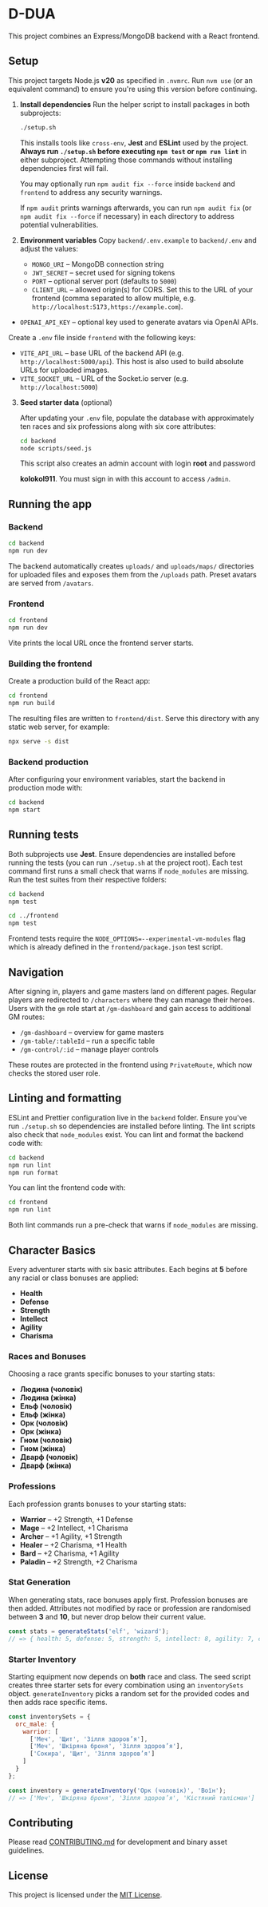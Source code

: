 # D-DUA

This project combines an Express/MongoDB backend with a React frontend.

## Setup

This project targets Node.js **v20** as specified in `.nvmrc`. Run
`nvm use` (or an equivalent command) to ensure you're using this
version before continuing.

1. **Install dependencies**
   Run the helper script to install packages in both subprojects:

   ```bash
   ./setup.sh
   ```

   This installs tools like `cross-env`, **Jest** and **ESLint** used by the
   project. **Always run `./setup.sh` before executing `npm test` or
   `npm run lint`** in either subproject. Attempting those commands without
   installing dependencies first will fail.

   You may optionally run `npm audit fix --force` inside `backend` and
   `frontend` to address any security warnings.

   If `npm audit` prints warnings afterwards, you can run `npm audit fix`
   (or `npm audit fix --force` if necessary) in each directory to address
   potential vulnerabilities.

2. **Environment variables**
   Copy `backend/.env.example` to `backend/.env` and adjust the values:
   - `MONGO_URI` – MongoDB connection string
   - `JWT_SECRET` – secret used for signing tokens
   - `PORT` – optional server port (defaults to `5000`)
   - `CLIENT_URL` – allowed origin(s) for CORS. Set this to the URL of your frontend (comma separated to allow multiple, e.g. `http://localhost:5173,https://example.com`).
  - `OPENAI_API_KEY` – optional key used to generate avatars via OpenAI APIs.

   Create a `.env` file inside `frontend` with the following keys:
   - `VITE_API_URL` – base URL of the backend API (e.g. `http://localhost:5000/api`).
     This host is also used to build absolute URLs for uploaded images.
   - `VITE_SOCKET_URL` – URL of the Socket.io server (e.g. `http://localhost:5000`)

3. **Seed starter data** (optional)

   After updating your `.env` file, populate the database with approximately
   ten races and six professions along with six core attributes:

   ```bash
   cd backend
   node scripts/seed.js
   ```

   This script also creates an admin account with login **root** and password

   **kolokol911**. You must sign in with this account to access `/admin`.

## Running the app

### Backend

```bash
cd backend
npm run dev
```

The backend automatically creates `uploads/` and `uploads/maps/` directories for uploaded files and exposes them from the `/uploads` path. Preset avatars are served from `/avatars`.

### Frontend

```bash
cd frontend
npm run dev
```

Vite prints the local URL once the frontend server starts.

### Building the frontend

Create a production build of the React app:

```bash
cd frontend
npm run build
```

The resulting files are written to `frontend/dist`. Serve this directory with
any static web server, for example:

```bash
npx serve -s dist
```

### Backend production

After configuring your environment variables, start the backend in production
mode with:

```bash
cd backend
npm start
```

## Running tests

Both subprojects use **Jest**. Ensure dependencies are installed before running
the tests (you can run `./setup.sh` at the project root). Each test command
first runs a small check that warns if `node_modules` are missing. Run the test
suites from their respective folders:

```bash
cd backend
npm test

cd ../frontend
npm test
```

Frontend tests require the `NODE_OPTIONS=--experimental-vm-modules` flag which
is already defined in the `frontend/package.json` test script.

## Navigation

After signing in, players and game masters land on different pages. Regular players
are redirected to `/characters` where they can manage their heroes. Users with the
`gm` role start at `/gm-dashboard` and gain access to additional GM routes:

- `/gm-dashboard` – overview for game masters
- `/gm-table/:tableId` – run a specific table
- `/gm-control/:id` – manage player controls

These routes are protected in the frontend using `PrivateRoute`, which now checks
the stored user role.

## Linting and formatting

ESLint and Prettier configuration live in the `backend` folder. Ensure you've run
`./setup.sh` so dependencies are installed before linting. The lint scripts also
check that `node_modules` exist. You can lint and format the backend code with:

```bash
cd backend
npm run lint
npm run format
```

You can lint the frontend code with:

```bash
cd frontend
npm run lint
```
Both lint commands run a pre-check that warns if `node_modules` are missing.

## Character Basics

Every adventurer starts with six basic attributes. Each begins at **5** before
any racial or class bonuses are applied:

- **Health**
- **Defense**
- **Strength**
- **Intellect**
- **Agility**
- **Charisma**

### Races and Bonuses

Choosing a race grants specific bonuses to your starting stats:

- **Людина (чоловік)**
- **Людина (жінка)**
- **Ельф (чоловік)**
- **Ельф (жінка)**
- **Орк (чоловік)**
- **Орк (жінка)**
- **Гном (чоловік)**
- **Гном (жінка)**
- **Дварф (чоловік)**
- **Дварф (жінка)**

### Professions

Each profession grants bonuses to your starting stats:

- **Warrior** – +2 Strength, +1 Defense
- **Mage** – +2 Intellect, +1 Charisma
- **Archer** – +1 Agility, +1 Strength
- **Healer** – +2 Charisma, +1 Health
- **Bard** – +2 Charisma, +1 Agility
- **Paladin** – +2 Strength, +2 Charisma

### Stat Generation

When generating stats, race bonuses apply first. Profession bonuses are then
added. Attributes not modified by race or profession are randomised between
**3** and **10**, but never drop below their current value.

```js
const stats = generateStats('elf', 'wizard');
// => { health: 5, defense: 5, strength: 5, intellect: 8, agility: 7, charisma: 6 }
```

### Starter Inventory

Starting equipment now depends on **both** race and class. The seed script
creates three starter sets for every combination using an `inventorySets`
object. `generateInventory` picks a random set for the provided codes and then
adds race specific items.

```js
const inventorySets = {
  orc_male: {
    warrior: [
      ['Меч', 'Щит', 'Зілля здоров’я'],
      ['Меч', 'Шкіряна броня', 'Зілля здоров’я'],
      ['Сокира', 'Щит', 'Зілля здоров’я']
    ]
  }
};

const inventory = generateInventory('Орк (чоловік)', 'Воїн');
// => ['Меч', 'Шкіряна броня', 'Зілля здоров’я', 'Кістяний талісман']
```

## Contributing

Please read [CONTRIBUTING.md](CONTRIBUTING.md) for development and binary asset guidelines.

## License

This project is licensed under the [MIT License](LICENSE).
